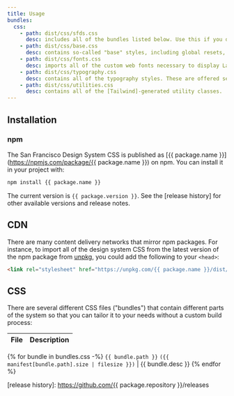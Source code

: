 ```yaml
---
title: Usage
bundles:
  css:
    - path: dist/css/sfds.css
      desc: includes all of the bundles listed below. Use this if you don't have any other CSS on your site.
    - path: dist/css/base.css
      desc: contains so-called "base" styles, including global resets, focus, and placeholder styles. These may conflict with other global styles.
    - path: dist/css/fonts.css
      desc: imports all of the custom web fonts necessary to display Latin and Traditional Chinese text. Fonts are currently (in version 1.x) loaded from [Google](https://fonts.google.com/), but this may change in future versions.
    - path: dist/css/typography.css
      desc: contains all of the typography styles. These are offered separately so as not to conflict with other (global) type styles.
    - path: dist/css/utilities.css
      desc: contains all of the [Tailwind]-generated utility classes.
---
```


## Installation

### npm
The San Francisco Design System CSS is published as
[{{ package.name }}](https://npmjs.com/package/{{ package.name }})
on npm. You can install it in your project with:

```sh
npm install {{ package.name }}
```

The current version is `{{ package.version }}`. See the [release
history] for other available versions and release notes.

## CDN
There are many content delivery networks that mirror npm
packages. For instance, to import all of the design system CSS
from the latest version of the npm package from [unpkg], you
could add the following to your `<head>`:

```html static="true"
<link rel="stylesheet" href="https://unpkg.com/{{ package.name }}/dist/sfds.css">
```

## CSS
There are several different CSS files ("bundles") that contain different parts
of the system so that you can tailor it to your needs without a custom build
process:

File | Description
:--- | :---
{% for bundle in bundles.css -%}
  `{{ bundle.path }}` `({{ manifest[bundle.path].size | filesize }})` | {{ bundle.desc }}
{% endfor %}

[tailwind]: https://tailwindcss.com/
[unpkg]: https://unpkg.com
[release history]: https://github.com/{{ package.repository }}/releases

